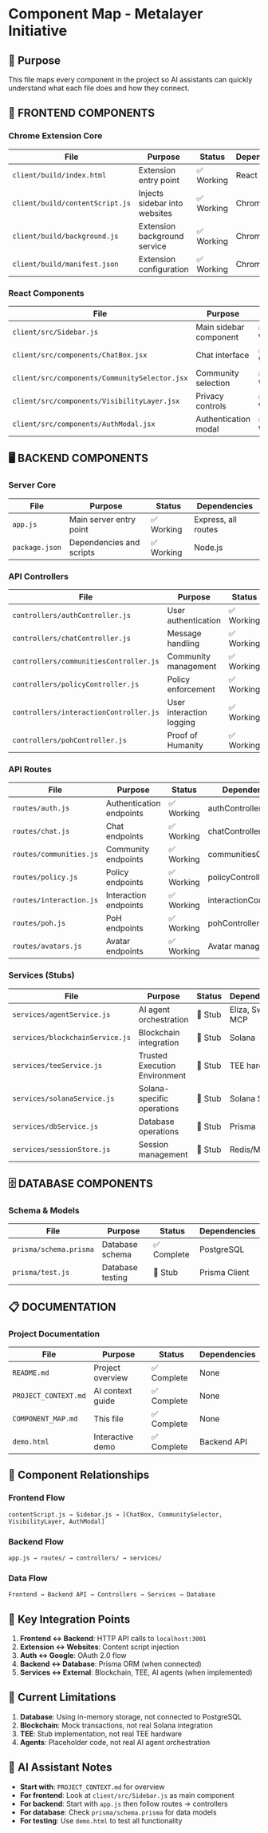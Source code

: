 # Component Map - Metalayer Initiative

## 🎯 **Purpose**
This file maps every component in the project so AI assistants can quickly understand what each file does and how they connect.

## 📱 **FRONTEND COMPONENTS**

### **Chrome Extension Core**
| File | Purpose | Status | Dependencies |
|------|---------|--------|--------------|
| `client/build/index.html` | Extension entry point | ✅ Working | React app |
| `client/build/contentScript.js` | Injects sidebar into websites | ✅ Working | Chrome APIs |
| `client/build/background.js` | Extension background service | ✅ Working | Chrome APIs |
| `client/build/manifest.json` | Extension configuration | ✅ Working | Chrome APIs |

### **React Components**
| File | Purpose | Status | Dependencies |
|------|---------|--------|--------------|
| `client/src/Sidebar.js` | Main sidebar component | ✅ Working | All other components |
| `client/src/components/ChatBox.jsx` | Chat interface | ✅ Working | API calls |
| `client/src/components/CommunitySelector.jsx` | Community selection | ✅ Working | API calls |
| `client/src/components/VisibilityLayer.jsx` | Privacy controls | ✅ Working | Local state |
| `client/src/components/AuthModal.jsx` | Authentication modal | ✅ Working | Google OAuth |

## 🖥️ **BACKEND COMPONENTS**

### **Server Core**
| File | Purpose | Status | Dependencies |
|------|---------|--------|--------------|
| `app.js` | Main server entry point | ✅ Working | Express, all routes |
| `package.json` | Dependencies and scripts | ✅ Working | Node.js |

### **API Controllers**
| File | Purpose | Status | Dependencies |
|------|---------|--------|--------------|
| `controllers/authController.js` | User authentication | ✅ Working | Passport.js |
| `controllers/chatController.js` | Message handling | ✅ Working | In-memory store |
| `controllers/communitiesController.js` | Community management | ✅ Working | In-memory store |
| `controllers/policyController.js` | Policy enforcement | ✅ Working | OPA stubs |
| `controllers/interactionController.js` | User interaction logging | ✅ Working | Blockchain stubs |
| `controllers/pohController.js` | Proof of Humanity | ✅ Working | Fractal ID stubs |

### **API Routes**
| File | Purpose | Status | Dependencies |
|------|---------|--------|--------------|
| `routes/auth.js` | Authentication endpoints | ✅ Working | authController |
| `routes/chat.js` | Chat endpoints | ✅ Working | chatController |
| `routes/communities.js` | Community endpoints | ✅ Working | communitiesController |
| `routes/policy.js` | Policy endpoints | ✅ Working | policyController |
| `routes/interaction.js` | Interaction endpoints | ✅ Working | interactionController |
| `routes/poh.js` | PoH endpoints | ✅ Working | pohController |
| `routes/avatars.js` | Avatar endpoints | ✅ Working | Avatar management |

### **Services (Stubs)**
| File | Purpose | Status | Dependencies |
|------|---------|--------|--------------|
| `services/agentService.js` | AI agent orchestration | 🔄 Stub | Eliza, Swarm, MCP |
| `services/blockchainService.js` | Blockchain integration | 🔄 Stub | Solana |
| `services/teeService.js` | Trusted Execution Environment | 🔄 Stub | TEE hardware |
| `services/solanaService.js` | Solana-specific operations | 🔄 Stub | Solana SDK |
| `services/dbService.js` | Database operations | 🔄 Stub | Prisma |
| `services/sessionStore.js` | Session management | 🔄 Stub | Redis/Memory |

## 🗄️ **DATABASE COMPONENTS**

### **Schema & Models**
| File | Purpose | Status | Dependencies |
|------|---------|--------|--------------|
| `prisma/schema.prisma` | Database schema | ✅ Complete | PostgreSQL |
| `prisma/test.js` | Database testing | 🔄 Stub | Prisma Client |

## 📋 **DOCUMENTATION**

### **Project Documentation**
| File | Purpose | Status | Dependencies |
|------|---------|--------|--------------|
| `README.md` | Project overview | ✅ Complete | None |
| `PROJECT_CONTEXT.md` | AI context guide | ✅ Complete | None |
| `COMPONENT_MAP.md` | This file | ✅ Complete | None |
| `demo.html` | Interactive demo | ✅ Complete | Backend API |

## 🔗 **Component Relationships**

### **Frontend Flow**
```
contentScript.js → Sidebar.js → [ChatBox, CommunitySelector, VisibilityLayer, AuthModal]
```

### **Backend Flow**
```
app.js → routes/ → controllers/ → services/
```

### **Data Flow**
```
Frontend → Backend API → Controllers → Services → Database
```

## 🎯 **Key Integration Points**

1. **Frontend ↔ Backend**: HTTP API calls to `localhost:3001`
2. **Extension ↔ Websites**: Content script injection
3. **Auth ↔ Google**: OAuth 2.0 flow
4. **Backend ↔ Database**: Prisma ORM (when connected)
5. **Services ↔ External**: Blockchain, TEE, AI agents (when implemented)

## 🚨 **Current Limitations**

1. **Database**: Using in-memory storage, not connected to PostgreSQL
2. **Blockchain**: Mock transactions, not real Solana integration
3. **TEE**: Stub implementation, not real TEE hardware
4. **Agents**: Placeholder code, not real AI agent orchestration

## 🎯 **AI Assistant Notes**

- **Start with**: `PROJECT_CONTEXT.md` for overview
- **For frontend**: Look at `client/src/Sidebar.js` as main component
- **For backend**: Start with `app.js` then follow routes → controllers
- **For database**: Check `prisma/schema.prisma` for data models
- **For testing**: Use `demo.html` to test all functionality
